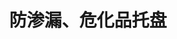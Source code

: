 ---
title: "防渗漏、危化品托盘"
description: "耐油品，耐化学品"
list_image : "images/products/leakproof/lp-main.jpg"
bg_image: "images/feature-bg.jpg"
product_categories: ["防渗漏托盘危化品托盘"]
weight: 8
type: "products"
products:
  enable: true
  items:
    - name: "防渗漏-03303306"
      specs: "尺寸:33.5*33.5*6cm | 渗漏量:4L"
      image: "images/products/leakproof/lp-03303306.jpg"
    - name: "防渗漏-04903510"
      specs: "尺寸:49*35.5*6cm | 渗漏量:12L"
      image: "images/products/leakproof/lp-04903510.jpg"
    - name: "防渗漏-06603612"
    
      specs: "尺寸:66*36*12cm | 渗漏量:20L"
      image: "images/products/leakproof/lp-06603612.jpg"
    - name: "防渗漏-06006015"
      specs: "尺寸:60*60*15cm | 渗漏量:65L"
      image: "images/products/leakproof/lp-06006015.jpg"
    - name: "防渗漏-06706715"
      specs: "尺寸:67*67*15cm | 渗漏量:43L"
      image: "images/products/leakproof/lp-06706715.jpg"
    - name: "防渗漏-07207216"
      specs: "尺寸:72*72*16cm | 渗漏量:28L"
      image: "images/products/leakproof/lp-07207216.jpg"
    - name: "防渗漏-12206217"
      specs: "尺寸:122*62*17cm | 渗漏量:45L"
      image: "images/products/leakproof/lp-12206217.jpg"
    - name: "防渗漏-12106110"
      specs: "尺寸:121*061*10cm | 渗漏量:35L"
      image: "images/products/leakproof/lp-12106110.jpg"
    - name: "防渗漏-12112117"
      specs: "尺寸:121*121*17cm | 渗漏量:90L"
      image: "images/products/leakproof/lp-12112117.jpg"
    - name: "防渗漏-12112117B"
      specs: "尺寸:121*121*17cm | 渗漏量:90L"
      image: "images/products/leakproof/lp-12112117B.jpg"
    - name: "防渗漏-12510516"
      specs: "尺寸:125*105*16cm | 渗漏量:80L"
      image: "images/products/leakproof/lp-12510516.jpg" 
    - name: "防渗漏-12510520"
      specs: "尺寸:125*105*20cm | 渗漏量:120L"
      image: "images/products/leakproof/lp-12510520.jpg" 
    - name: "防渗漏-12806817"
      specs: "尺寸:128*068*17cm | 渗漏量:90"
      image: "images/products/leakproof/lp-12806817.jpg"
    - name: "防渗漏-12812817"
      specs: "尺寸:128*128*17cm | 渗漏量:180"
      image: "images/products/leakproof/lp-12812817.jpg"
    - name: "防渗漏-13006815"
      specs: "尺寸:130*068*15cm | 渗漏量:80"
      image: "images/products/leakproof/lp-13006815.jpg"
    - name: "防渗漏-13006830"
      specs: "尺寸:130*068*30cm | 渗漏量:120"
      image: "images/products/leakproof/lp-13006830.jpg"
    - name: "防渗漏-13011030"
      specs: "尺寸:130*110*30cm | 渗漏量:200L"
      image: "images/products/leakproof/lp-13011030.jpg" 
    - name: "防渗漏-13013010"
      specs: "尺寸:130*130*10cm | 渗漏量:80L"
      image: "images/products/leakproof/lp-13013010.jpg" 
    - name: "防渗漏-13013015"
      specs: "尺寸:130*130*15cm | 渗漏量:120L"
      image: "images/products/leakproof/lp-13013015.jpg" 
    - name: "防渗漏-13013030"
      specs: "尺寸:130*130*30cm | 渗漏量:260L"
      image: "images/products/leakproof/lp-13013030.jpg"
    - name: "防渗漏-13813890"
      specs: "尺寸:138*138*90cm | 渗漏量:1300L"
      image: "images/products/leakproof/lp-13813890.jpg"
    - name: "防渗漏-16016070"
      specs: "尺寸:160*160*70cm | 渗漏量:1100L"
      image: "images/products/leakproof/lp-16016070.jpg"
    - name: "防渗漏-22013050"
      specs: "尺寸:220*130*50cm | 渗漏量:1100L"
      image: "images/products/leakproof/lp-22013050.jpg"
    - name: "防渗漏-22016520"
      specs: "尺寸:220*165*20cm | 渗漏量:240L"
      image: "images/products/leakproof/lp-22016520.jpg"
    
---